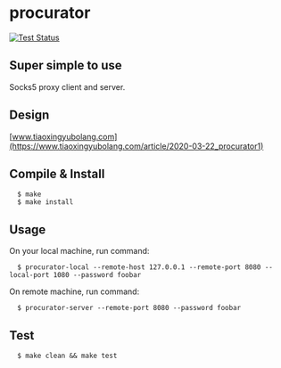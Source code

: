 # procurator

[![Test Status](https://github.com/derekchuank/procurator/workflows/Test/badge.svg)](https://github.com/derekchuank/procurator/actions)

## Super simple to use

Socks5 proxy client and server.

## Design

[www.tiaoxingyubolang.com](https://www.tiaoxingyubolang.com/article/2020-03-22_procurator1)

## Compile & Install

```
  $ make
  $ make install
```

## Usage

On your local machine, run command:
```
  $ procurator-local --remote-host 127.0.0.1 --remote-port 8080 --local-port 1080 --password foobar
```

On remote machine, run command:
```
  $ procurator-server --remote-port 8080 --password foobar
```

## Test
```
  $ make clean && make test
```
